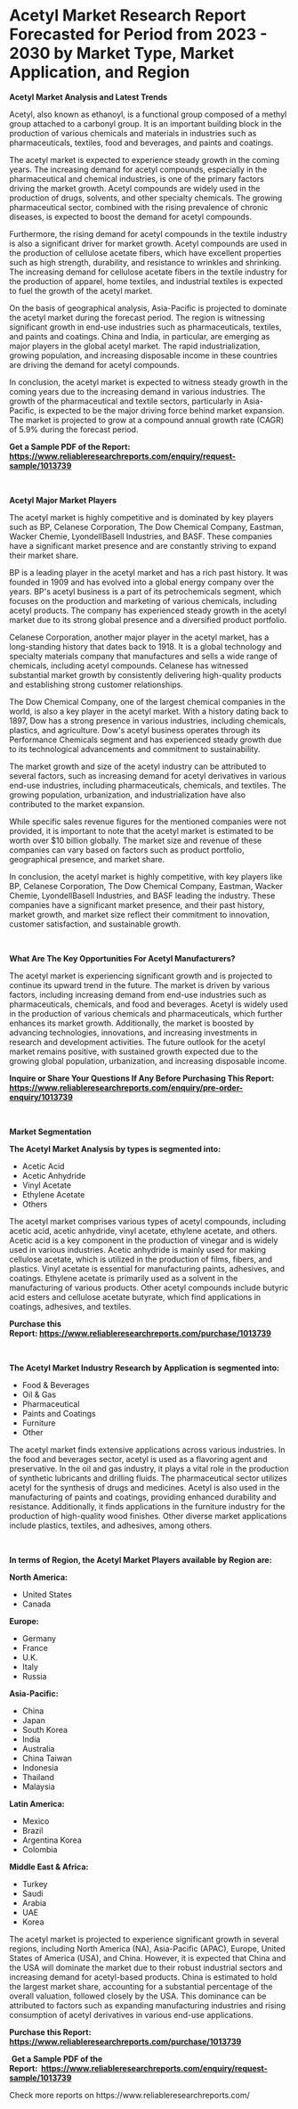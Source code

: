 <p><h1>Acetyl Market Research Report Forecasted for Period from 2023 -  2030 by Market Type, Market Application, and Region</h1></p><p><strong>Acetyl Market Analysis and Latest Trends</strong></p>
<p><p>Acetyl, also known as ethanoyl, is a functional group composed of a methyl group attached to a carbonyl group. It is an important building block in the production of various chemicals and materials in industries such as pharmaceuticals, textiles, food and beverages, and paints and coatings.</p><p>The acetyl market is expected to experience steady growth in the coming years. The increasing demand for acetyl compounds, especially in the pharmaceutical and chemical industries, is one of the primary factors driving the market growth. Acetyl compounds are widely used in the production of drugs, solvents, and other specialty chemicals. The growing pharmaceutical sector, combined with the rising prevalence of chronic diseases, is expected to boost the demand for acetyl compounds.</p><p>Furthermore, the rising demand for acetyl compounds in the textile industry is also a significant driver for market growth. Acetyl compounds are used in the production of cellulose acetate fibers, which have excellent properties such as high strength, durability, and resistance to wrinkles and shrinking. The increasing demand for cellulose acetate fibers in the textile industry for the production of apparel, home textiles, and industrial textiles is expected to fuel the growth of the acetyl market.</p><p>On the basis of geographical analysis, Asia-Pacific is projected to dominate the acetyl market during the forecast period. The region is witnessing significant growth in end-use industries such as pharmaceuticals, textiles, and paints and coatings. China and India, in particular, are emerging as major players in the global acetyl market. The rapid industrialization, growing population, and increasing disposable income in these countries are driving the demand for acetyl compounds.</p><p>In conclusion, the acetyl market is expected to witness steady growth in the coming years due to the increasing demand in various industries. The growth of the pharmaceutical and textile sectors, particularly in Asia-Pacific, is expected to be the major driving force behind market expansion. The market is projected to grow at a compound annual growth rate (CAGR) of 5.9% during the forecast period.</p></p>
<p><strong>Get a Sample PDF of the Report:&nbsp; <a href="https://www.reliableresearchreports.com/enquiry/request-sample/1013739">https://www.reliableresearchreports.com/enquiry/request-sample/1013739</a></strong></p>
<p>&nbsp;</p>
<p><strong>Acetyl Major Market Players</strong></p>
<p><p>The acetyl market is highly competitive and is dominated by key players such as BP, Celanese Corporation, The Dow Chemical Company, Eastman, Wacker Chemie, LyondellBasell Industries, and BASF. These companies have a significant market presence and are constantly striving to expand their market share.</p><p>BP is a leading player in the acetyl market and has a rich past history. It was founded in 1909 and has evolved into a global energy company over the years. BP's acetyl business is a part of its petrochemicals segment, which focuses on the production and marketing of various chemicals, including acetyl products. The company has experienced steady growth in the acetyl market due to its strong global presence and a diversified product portfolio.</p><p>Celanese Corporation, another major player in the acetyl market, has a long-standing history that dates back to 1918. It is a global technology and specialty materials company that manufactures and sells a wide range of chemicals, including acetyl compounds. Celanese has witnessed substantial market growth by consistently delivering high-quality products and establishing strong customer relationships.</p><p>The Dow Chemical Company, one of the largest chemical companies in the world, is also a key player in the acetyl market. With a history dating back to 1897, Dow has a strong presence in various industries, including chemicals, plastics, and agriculture. Dow's acetyl business operates through its Performance Chemicals segment and has experienced steady growth due to its technological advancements and commitment to sustainability.</p><p>The market growth and size of the acetyl industry can be attributed to several factors, such as increasing demand for acetyl derivatives in various end-use industries, including pharmaceuticals, chemicals, and textiles. The growing population, urbanization, and industrialization have also contributed to the market expansion.</p><p>While specific sales revenue figures for the mentioned companies were not provided, it is important to note that the acetyl market is estimated to be worth over $10 billion globally. The market size and revenue of these companies can vary based on factors such as product portfolio, geographical presence, and market share.</p><p>In conclusion, the acetyl market is highly competitive, with key players like BP, Celanese Corporation, The Dow Chemical Company, Eastman, Wacker Chemie, LyondellBasell Industries, and BASF leading the industry. These companies have a significant market presence, and their past history, market growth, and market size reflect their commitment to innovation, customer satisfaction, and sustainable growth.</p></p>
<p>&nbsp;</p>
<p><strong>What Are The Key Opportunities For Acetyl Manufacturers?</strong></p>
<p><p>The acetyl market is experiencing significant growth and is projected to continue its upward trend in the future. The market is driven by various factors, including increasing demand from end-use industries such as pharmaceuticals, chemicals, and food and beverages. Acetyl is widely used in the production of various chemicals and pharmaceuticals, which further enhances its market growth. Additionally, the market is boosted by advancing technologies, innovations, and increasing investments in research and development activities. The future outlook for the acetyl market remains positive, with sustained growth expected due to the growing global population, urbanization, and increasing disposable income.</p></p>
<p><strong>Inquire or Share Your Questions If Any Before Purchasing This Report: <a href="https://www.reliableresearchreports.com/enquiry/pre-order-enquiry/1013739">https://www.reliableresearchreports.com/enquiry/pre-order-enquiry/1013739</a></strong></p>
<p>&nbsp;</p>
<p><strong>Market Segmentation</strong></p>
<p><strong>The Acetyl Market Analysis by types is segmented into:</strong></p>
<p><ul><li>Acetic Acid</li><li>Acetic Anhydride</li><li>Vinyl Acetate</li><li>Ethylene Acetate</li><li>Others</li></ul></p>
<p><p>The acetyl market comprises various types of acetyl compounds, including acetic acid, acetic anhydride, vinyl acetate, ethylene acetate, and others. Acetic acid is a key component in the production of vinegar and is widely used in various industries. Acetic anhydride is mainly used for making cellulose acetate, which is utilized in the production of films, fibers, and plastics. Vinyl acetate is essential for manufacturing paints, adhesives, and coatings. Ethylene acetate is primarily used as a solvent in the manufacturing of various products. Other acetyl compounds include butyric acid esters and cellulose acetate butyrate, which find applications in coatings, adhesives, and textiles.</p></p>
<p><strong>Purchase this Report:&nbsp;<a href="https://www.reliableresearchreports.com/purchase/1013739">https://www.reliableresearchreports.com/purchase/1013739</a></strong></p>
<p>&nbsp;</p>
<p><strong>The Acetyl Market Industry Research by Application is segmented into:</strong></p>
<p><ul><li>Food & Beverages</li><li>Oil & Gas</li><li>Pharmaceutical</li><li>Paints and Coatings</li><li>Furniture</li><li>Other</li></ul></p>
<p><p>The acetyl market finds extensive applications across various industries. In the food and beverages sector, acetyl is used as a flavoring agent and preservative. In the oil and gas industry, it plays a vital role in the production of synthetic lubricants and drilling fluids. The pharmaceutical sector utilizes acetyl for the synthesis of drugs and medicines. Acetyl is also used in the manufacturing of paints and coatings, providing enhanced durability and resistance. Additionally, it finds applications in the furniture industry for the production of high-quality wood finishes. Other diverse market applications include plastics, textiles, and adhesives, among others.</p></p>
<p>&nbsp;</p>
<p><strong>In terms of Region, the Acetyl Market Players available by Region are:</strong></p>
<p>
    <p> <strong> North America: </strong>
        <ul>
            <li>United States</li>
            <li>Canada</li>
        </ul>
        </p> 
    <p> <strong> Europe: </strong>
        <ul>
            <li>Germany</li>
            <li>France</li>
            <li>U.K.</li>
            <li>Italy</li>
            <li>Russia</li>
        </ul>
        </p> 
    <p> <strong> Asia-Pacific: </strong>
        <ul>
            <li>China</li>
            <li>Japan</li>
            <li>South Korea</li>
            <li>India</li>
            <li>Australia</li>
            <li>China Taiwan</li>
            <li>Indonesia</li>
            <li>Thailand</li>
            <li>Malaysia</li>
        </ul>
        </p> 
    <p> <strong> Latin America: </strong>
        <ul>
            <li>Mexico</li>
            <li>Brazil</li>
            <li>Argentina Korea</li>
            <li>Colombia</li>
        </ul>
        </p> 
    <p> <strong> Middle East & Africa: </strong>
        <ul>
            <li>Turkey</li>
            <li>Saudi</li>
            <li>Arabia</li>
            <li>UAE</li>
            <li>Korea</li>
        </ul>
    </p>
    </p>
<p><p>The acetyl market is projected to experience significant growth in several regions, including North America (NA), Asia-Pacific (APAC), Europe, United States of America (USA), and China. However, it is expected that China and the USA will dominate the market due to their robust industrial sectors and increasing demand for acetyl-based products. China is estimated to hold the largest market share, accounting for a substantial percentage of the overall valuation, followed closely by the USA. This dominance can be attributed to factors such as expanding manufacturing industries and rising consumption of acetyl derivatives in various end-use applications.</p></p>
<p><strong>Purchase this Report: <a href="https://www.reliableresearchreports.com/purchase/1013739">https://www.reliableresearchreports.com/purchase/1013739</a></strong></p>
<p>&nbsp;<strong>Get a Sample PDF of the Report:&nbsp;&nbsp;<a href="https://www.reliableresearchreports.com/enquiry/request-sample/1013739">https://www.reliableresearchreports.com/enquiry/request-sample/1013739</a></strong></p>
<p><strong></strong></p>
<p>Check more reports on https://www.reliableresearchreports.com/</p>